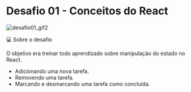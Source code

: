 # Desafio 01 - Conceitos do React

![desafio01_gif2](https://user-images.githubusercontent.com/72236316/170310412-3b83f132-21c7-48c1-9986-3925eae222d0.gif)

💻 Sobre o desafio

O objetivo era treinar todo aprendizado sobre manipulação do estado no React.
- Adicionando uma nova tarefa.
- Removendo uma tarefa.
- Marcando e desmarcando uma tarefa como concluída.
